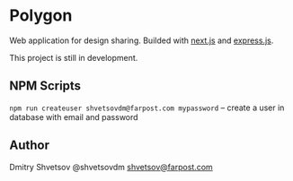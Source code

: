# Polygon

Web application for design sharing. Builded with [next.js](https://nextjs.org/) and [express.js](https://expressjs.com/).

This project is still in development.

## NPM Scripts

`npm run createuser shvetsovdm@farpost.com mypassword` – create a user in database with email and password

## Author

Dmitry Shvetsov @shvetsovdm <shvetsov@farpost.com>
